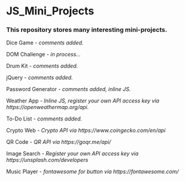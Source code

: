 # JS_Mini_Projects

<h3>This repository stores many interesting mini-projects.</h3>

<p>Dice Game - <i>comments added.</i></p>
<p>DOM Challenge - <i>in process...</i></p>
<p>Drum Kit - <i>comments added.</i></p>
<p>jQuery - <i>comments added.</i></p>
<p>Password Generator - <i>comments added, inline JS.</i></p>
<p>Weather App - <i>Inline JS, register your own API access key via https://openweathermap.org/api.</i></p>
<p>To-Do List - <i>comments added.</i></p>
<p>Crypto Web - <i>Crypto API via https://www.coingecko.com/en/api</i></p>
<p>QR Code - <i>QR API via https://goqr.me/api/</i></p>
<p>Image Search - <i>Register your own API access key via https://unsplash.com/developers</i></p>
<p>Music Player - <i>fontawesome for button via https://fontawesome.com/</i></p>